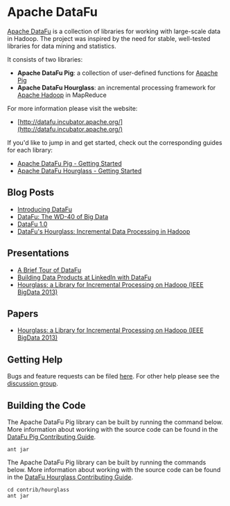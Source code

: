 # Apache DataFu

[Apache DataFu](http://datafu.incubator.apache.org) is a collection of libraries for working with large-scale data in Hadoop.
The project was inspired by the need for stable, well-tested libraries for data mining and statistics.

It consists of two libraries:

* **Apache DataFu Pig**: a collection of user-defined functions for [Apache Pig](http://pig.apache.org/)
* **Apache DataFu Hourglass**: an incremental processing framework for [Apache Hadoop](http://hadoop.apache.org/) in MapReduce

For more information please visit the website:

* [http://datafu.incubator.apache.org/](http://datafu.incubator.apache.org/)

If you'd like to jump in and get started, check out the corresponding guides for each library:

* [Apache DataFu Pig - Getting Started](http://datafu.incubator.apache.org/docs/datafu/getting-started.html)
* [Apache DataFu Hourglass - Getting Started](http://datafu.incubator.apache.org/docs/hourglass/getting-started.html)

## Blog Posts

* [Introducing DataFu](http://datafu.incubator.apache.org/blog/2012/01/10/introducing-datafu.html)
* [DataFu: The WD-40 of Big Data](http://datafu.incubator.apache.org/blog/2013/01/24/datafu-the-wd-40-of-big-data.html)
* [DataFu 1.0](http://datafu.incubator.apache.org/blog/2013/09/04/datafu-1-0.html)
* [DataFu's Hourglass: Incremental Data Processing in Hadoop](http://datafu.incubator.apache.org/blog/2013/10/03/datafus-hourglass-incremental-data-processing-in-hadoop.html)

## Presentations

* [A Brief Tour of DataFu](http://www.slideshare.net/matthewterencehayes/datafu)
* [Building Data Products at LinkedIn with DataFu](http://www.slideshare.net/matthewterencehayes/building-data-products-at-linkedin-with-datafu)
* [Hourglass: a Library for Incremental Processing on Hadoop (IEEE BigData 2013)](http://www.slideshare.net/matthewterencehayes/hourglass-a-library-for-incremental-processing-on-hadoop)

## Papers

* [Hourglass: a Library for Incremental Processing on Hadoop (IEEE BigData 2013)](http://www.slideshare.net/matthewterencehayes/hourglass-27038297)

## Getting Help

Bugs and feature requests can be filed [here](https://issues.apache.org/jira/browse/DATAFU).  For other help please see the [discussion group](http://groups.google.com/group/datafu).

## Building the Code

The Apache DataFu Pig library can be built by running the command below.  More information about working with the source
code can be found in the [DataFu Pig Contributing Guide](http://datafu.incubator.apache.org/docs/datafu/contributing.html).

```
ant jar
```

The Apache DataFu Pig library can be built by running the commands below.  More information about working with the source
code can be found in the [DataFu Hourglass Contributing Guide](http://datafu.incubator.apache.org/docs/hourglass/contributing.html).

```
cd contrib/hourglass
ant jar
```
